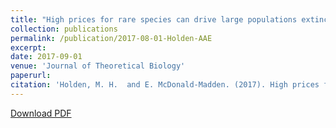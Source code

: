 ```yaml
---
title: "High prices for rare species can drive large populations extinct: the anthropogenic Allee effect revisited"
collection: publications
permalink: /publication/2017-08-01-Holden-AAE
excerpt:
date: 2017-09-01
venue: 'Journal of Theoretical Biology'
paperurl: 
citation: 'Holden, M. H.  and E. McDonald-Madden. (2017). High prices for rare species can drive large populations extinct: the anthropogenic Allee effect revisited. <i>Journal of Theoretical Biology</i>. 429:170-180.'
---
```


[Download PDF](https://matthewhholden.github.io/files/Holden_McDonaldMadden_2017_Anthropogenic_Allee_Effect_JTB.pdf
)
